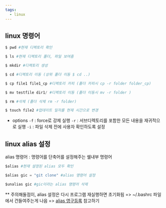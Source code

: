 ```yaml
---
tags:
  - linux
---
```


## linux 명령어

```python
$ pwd #현재 디렉토리 확인

$ ls #현재 디렉토리 폴더, 파일 보여줌

$ mkdir #디렉토리 생성

$ cd #디렉토리 이동 (상위 폴더 이동 $ cd ..)

$ cp file1 file1_cp #디렉토리 카피 (폴더 카피시 cp -r folder folder_cp)

$ mv testfile dir1/ #디렉토리 이동 (폴더 이동시 mv -r folder )

$ rm #삭제 (폴더 삭제 rm -r folder)

$ touch file2 #업데이트 일자를 현재 시간으로 변경
```
- options
`-f` : force로 강제 실행
`-r` : 서브디렉토리를 포함한 모든 내용을 재귀적으로 실행
`-i` : 파일 삭제 전에 사용자 확인하도록 설정


## linux alias 설정

alias 명령어 : 명령어를 단축어를 설정해주는 쉘내부 명령어
```python
$alias #현재 설정된 alias 모두 확인

$alias gic = "git clone" #alias 명령어 설정

$unalias gic #gic이라는 alias 명령어 삭제

```
** 주의해둘점이, alias 설정은 다시 프로그램 재실행하면 초기화됨 => ~/.bashrc 파일에서 건들여주는게 나음 
=> [alias 영구등록](https://coding-factory.tistory.com/800) 참고하기

